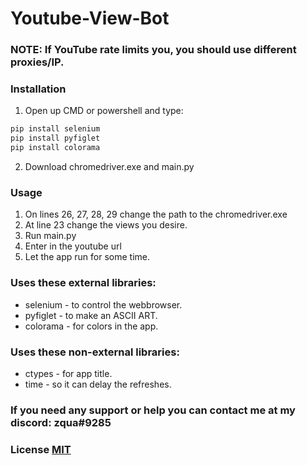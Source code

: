 # Youtube-View-Bot
### NOTE: If YouTube rate limits you, you should use different proxies/IP.

### Installation
1. Open up CMD or powershell and type:
```bash
pip install selenium
pip install pyfiglet
pip install colorama
```
2. Download chromedriver.exe and main.py

### Usage
1. On lines 26, 27, 28, 29 change the path to the chromedriver.exe 
2. At line 23 change the views you desire.
3. Run main.py
4. Enter in the youtube url
5. Let the app run for some time.

### Uses these external libraries:
* selenium - to control the webbrowser.
* pyfiglet - to make an ASCII ART.
* colorama - for colors in the app.
### Uses these non-external libraries:
* ctypes - for app title.
* time - so it can delay the refreshes.

### If you need any support or help you can contact me at my discord: zqua#9285

### License [MIT](https://github.com/zquaa/Youtube-View-Bot/blob/main/LICENSE)
